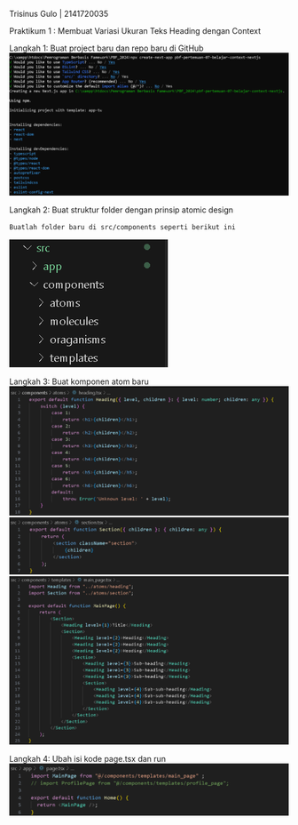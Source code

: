 Trisinus Gulo | 2141720035

Praktikum 1 : Membuat Variasi Ukuran Teks Heading dengan Context

Langkah 1: Buat project baru dan repo baru di GitHub
![test](img/Langkah1_Prak1.png)

Langkah 2: Buat struktur folder dengan prinsip atomic design
```bash
Buatlah folder baru di src/components seperti berikut ini
```
![test](img/Langkah2_Prak1.png)

Langkah 3: Buat komponen atom baru
![test](img/Langkah3_Prak1.png)
![test](img/Langkah4_Prak3.png)
![test](img/Langkah5_Prak3.png)

Langkah 4: Ubah isi kode page.tsx dan run
![test](img/Langkah6_Prak3.png)

